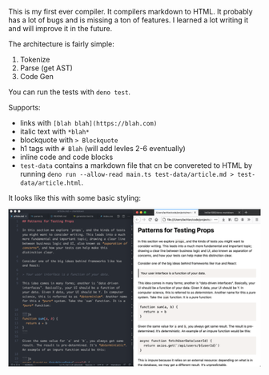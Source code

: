 This is my first ever compiler. It compilers markdown to HTML. It probably has a lot of bugs and is missing a ton of features. I learned a lot writing it and will improve it in the future.

The architecture is fairly simple:

1. Tokenize
2. Parse (get AST)
3. Code Gen

You can run the tests with `deno test`.

Supports:

- links with `[blah blah](https://blah.com)`
- italic text with `*blah*`
- blockquote with `> Blockquote`
- h1 tags with `# Blah` (will add levles 2-6 eventually)
- inline code and code blocks
- `test-data` contains a markdown file that cn be convereted to HTML by running `deno run --allow-read main.ts test-data/article.md > test-data/article.html`. 

It looks like this with some basic styling:

![](ss.png)